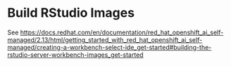 # Build RStudio Images

See https://docs.redhat.com/en/documentation/red_hat_openshift_ai_self-managed/2.13/html/getting_started_with_red_hat_openshift_ai_self-managed/creating-a-workbench-select-ide_get-started#building-the-rstudio-server-workbench-images_get-started
